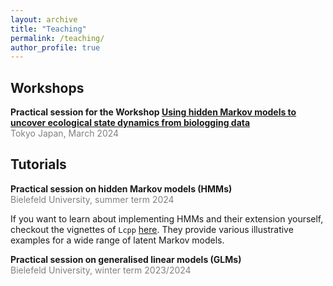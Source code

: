 ```yaml
---
layout: archive
title: "Teaching"
permalink: /teaching/
author_profile: true
---
```


## Workshops
**Practical session for the Workshop [Using hidden Markov models to uncover ecological state dynamics from biologging data](https://bls8tokyo.net/workshop/)**<br>
<span style="color:grey">Tokyo Japan, March 2024</span>


## Tutorials

**Practical session on hidden Markov models (HMMs)**<br>
<span style="color:grey">Bielefeld University, summer term 2024</span>

If you want to learn about implementing HMMs and their extension yourself, checkout the vignettes of `Lcpp` [here](https://github.com/janoleko/Lcpp/tree/main). They provide various illustrative examples for a wide range of latent Markov models.

**Practical session on generalised linear models (GLMs)**<br>
<span style="color:grey">Bielefeld University, winter term 2023/2024</span>
